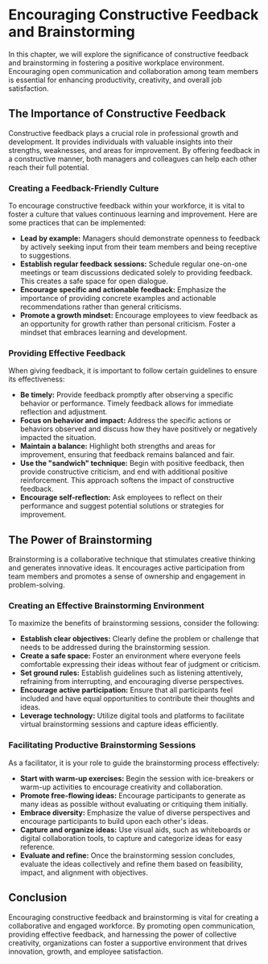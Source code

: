 Encouraging Constructive Feedback and Brainstorming
============================================================

In this chapter, we will explore the significance of constructive feedback and brainstorming in fostering a positive workplace environment. Encouraging open communication and collaboration among team members is essential for enhancing productivity, creativity, and overall job satisfaction.

The Importance of Constructive Feedback
---------------------------------------

Constructive feedback plays a crucial role in professional growth and development. It provides individuals with valuable insights into their strengths, weaknesses, and areas for improvement. By offering feedback in a constructive manner, both managers and colleagues can help each other reach their full potential.

### Creating a Feedback-Friendly Culture

To encourage constructive feedback within your workforce, it is vital to foster a culture that values continuous learning and improvement. Here are some practices that can be implemented:

* **Lead by example:** Managers should demonstrate openness to feedback by actively seeking input from their team members and being receptive to suggestions.
* **Establish regular feedback sessions:** Schedule regular one-on-one meetings or team discussions dedicated solely to providing feedback. This creates a safe space for open dialogue.
* **Encourage specific and actionable feedback:** Emphasize the importance of providing concrete examples and actionable recommendations rather than general criticisms.
* **Promote a growth mindset:** Encourage employees to view feedback as an opportunity for growth rather than personal criticism. Foster a mindset that embraces learning and development.

### Providing Effective Feedback

When giving feedback, it is important to follow certain guidelines to ensure its effectiveness:

* **Be timely:** Provide feedback promptly after observing a specific behavior or performance. Timely feedback allows for immediate reflection and adjustment.
* **Focus on behavior and impact:** Address the specific actions or behaviors observed and discuss how they have positively or negatively impacted the situation.
* **Maintain a balance:** Highlight both strengths and areas for improvement, ensuring that feedback remains balanced and fair.
* **Use the "sandwich" technique:** Begin with positive feedback, then provide constructive criticism, and end with additional positive reinforcement. This approach softens the impact of constructive feedback.
* **Encourage self-reflection:** Ask employees to reflect on their performance and suggest potential solutions or strategies for improvement.

The Power of Brainstorming
--------------------------

Brainstorming is a collaborative technique that stimulates creative thinking and generates innovative ideas. It encourages active participation from team members and promotes a sense of ownership and engagement in problem-solving.

### Creating an Effective Brainstorming Environment

To maximize the benefits of brainstorming sessions, consider the following:

* **Establish clear objectives:** Clearly define the problem or challenge that needs to be addressed during the brainstorming session.
* **Create a safe space:** Foster an environment where everyone feels comfortable expressing their ideas without fear of judgment or criticism.
* **Set ground rules:** Establish guidelines such as listening attentively, refraining from interrupting, and encouraging diverse perspectives.
* **Encourage active participation:** Ensure that all participants feel included and have equal opportunities to contribute their thoughts and ideas.
* **Leverage technology:** Utilize digital tools and platforms to facilitate virtual brainstorming sessions and capture ideas efficiently.

### Facilitating Productive Brainstorming Sessions

As a facilitator, it is your role to guide the brainstorming process effectively:

* **Start with warm-up exercises:** Begin the session with ice-breakers or warm-up activities to encourage creativity and collaboration.
* **Promote free-flowing ideas:** Encourage participants to generate as many ideas as possible without evaluating or critiquing them initially.
* **Embrace diversity:** Emphasize the value of diverse perspectives and encourage participants to build upon each other's ideas.
* **Capture and organize ideas:** Use visual aids, such as whiteboards or digital collaboration tools, to capture and categorize ideas for easy reference.
* **Evaluate and refine:** Once the brainstorming session concludes, evaluate the ideas collectively and refine them based on feasibility, impact, and alignment with objectives.

Conclusion
----------

Encouraging constructive feedback and brainstorming is vital for creating a collaborative and engaged workforce. By promoting open communication, providing effective feedback, and harnessing the power of collective creativity, organizations can foster a supportive environment that drives innovation, growth, and employee satisfaction.
